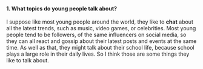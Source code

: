 #### 1. What topics do young people talk about?
I suppose like most young people around the world, they like to **chat** about all the latest trends, such as music, video games, or celebrities. Most young people tend to be followers, of the same influencers on social media, so they can all react and gossip about their latest posts and events at the same time. As well as that, they might talk about their school life, because school plays a large role in their daily lives. So I think those are some things they like to talk about. 